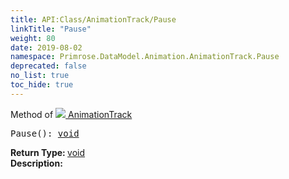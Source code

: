 ```yaml
---
title: API:Class/AnimationTrack/Pause
linkTitle: "Pause"
weight: 80
date: 2019-08-02
namespace: Primrose.DataModel.Animation.AnimationTrack.Pause
deprecated: false
no_list: true
toc_hide: true
---
```

Method of <a href="/docs/api-reference/Class/AnimationTrack"><img src="/icons/silk/film.png"/>&nbsp;AnimationTrack</a>
<pre class="method-declaration">
Pause(): <a class="type" href="/docs/api-reference/System/void">void</a></pre>
<b>Return Type: </b>
<a class="type" href="/docs/api-reference/System/void">void</a>
<br/>
<b>Description: </b>